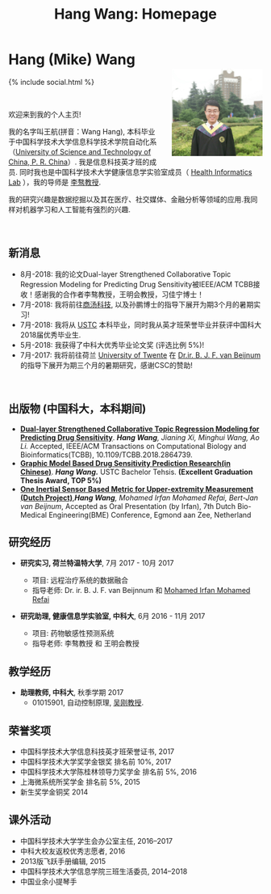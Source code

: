 ﻿---
layout: default
section: chinese
title: "Hang Wang: Homepage"
---
<img src="static/info/profile2.jpg" class="img-thumbnail" width="180px" style="float:right; margin-left:30px; margin-top:35px; margin-bottom:10px;">

# Hang (Mike) Wang
{% include social.html %}

&nbsp;

欢迎来到我的个人主页! 

我的名字叫王航(拼音：Wang Hang), 本科毕业于中国科学技术大学信息科学技术学院自动化系（[University of Science and Technology of China, P. R. China](http://www.ustc.edu.cn/)）. 我是信息科技英才班的成员. 同时我也是中国科学技术大学健康信息学实验室成员（ [Health Informatics Lab](http://bioinformatics.ustc.edu.cn/) ），我的导师是 [李骜教授](http://bioinformatics.ustc.edu.cn/teams.html).

我的研究兴趣是数据挖掘以及其在医疗、社交媒体、金融分析等领域的应用.我同样对机器学习和人工智能有强烈的兴趣.

&nbsp;

## 新消息
  * 8月-2018:  我的论文Dual-layer Strengthened Collaborative Topic Regression Modeling for Predicting Drug Sensitivity被IEEE/ACM TCBB接收！感谢我的合作者李骜教授，王明会教授，习佳宁博士！
  * 7月-2018:  我将前往[商汤科技](https://www.sensetime.com), 以及孙鹏博士的指导下展开为期3个月的暑期实习!
  * 7月-2018:  我将从 [USTC](http://www.ustc.edu.cn/) 本科毕业，同时我从英才班荣誉毕业并获评中国科大2018届优秀毕业生.
  * 5月-2018:  我获得了中科大优秀毕业论文奖 (评选比例 5%)!
  * 7月-2017:  我将前往荷兰 [University of Twente](https://www.utwente.nl/en/) 在 [Dr.ir. B. J. F. van Beijnum](https://www.utwente.nl/en/eemcs/bss/people/staff/bert_jan_vanbeijnum/%20)的指导下展开为期三个月的暑期研究，感谢CSC的赞助!

&nbsp;

## 出版物 (中国科大，本科期间)
  * **[Dual-layer Strengthened Collaborative Topic Regression Modeling for Predicting Drug Sensitivity](static/papers/17-dsctr.pdf)**. *__Hang Wang__, Jianing Xi, Minghui Wang, Ao Li.* Accepted, IEEE/ACM Transactions on Computational Biology and Bioinformatics(TCBB), 10.1109/TCBB.2018.2864739.	
  * **[Graphic Model Based Drug Sensitivity Prediction Research(in Chinese)](static/papers/18-thesis.pdf)**. *__Hang Wang.__* USTC Bachelor Tehsis. **(Excellent Graduation Thesis Award, TOP 5%)**
   * **[One Inertial Sensor Based Metric for Upper-extremity Measurement (Dutch Project)](static/papers/17-tnsre.pdf)**,*__Hang Wang__, Mohamed Irfan Mohamed Refai, Bert-Jan van Beijnum*, Accepted as Oral Presentation (by Irfan), 7th Dutch Bio-Medical Engineering(BME)  Conference, Egmond aan Zee, Netherland


## 研究经历
  * **研究实习, 荷兰特温特大学**, 7月 2017 - 10月 2017
	* 项目: 远程治疗系统的数据融合
	* 指导老师:  Dr. ir. B. J. F. van Beijnnum 和 [Mohamed Irfan Mohamed Refai](https://www.linkedin.com/in/mrmirfan/)

  * **研究助理, 健康信息学实验室, 中科大**, 6月 2016 - 11月 2017
    * 项目: 药物敏感性预测系统
    * 指导老师:  李骜教授 和 王明会教授



## 教学经历
  * **助理教师, 中科大**, 秋季学期 2017
    * 01015901, 自动控制原理, [吴刚教授](http://iia.ustc.edu.cn/iia/?p=33).


## 荣誉奖项
 * 中国科学技术大学信息科技英才班荣誉证书, 2017
 * 中国科学技术大学奖学金银奖 排名前 10%, 2017
 * 中国科学技术大学陈桂林领导力奖学金 排名前 5%, 2016
 * 上海微系统所奖学金 排名前 5%, 2015
 * 新生奖学金铜奖 2014


## 课外活动
 * 中国科学技术大学学生会办公室主任, 2016–2017
 * 中科大校友返校优秀志愿者, 2016
 * 2013版飞跃手册编辑, 2015
 * 中国科学技术大学信息学院三班生活委员, 2014–2018
 * 中国业余小提琴手
